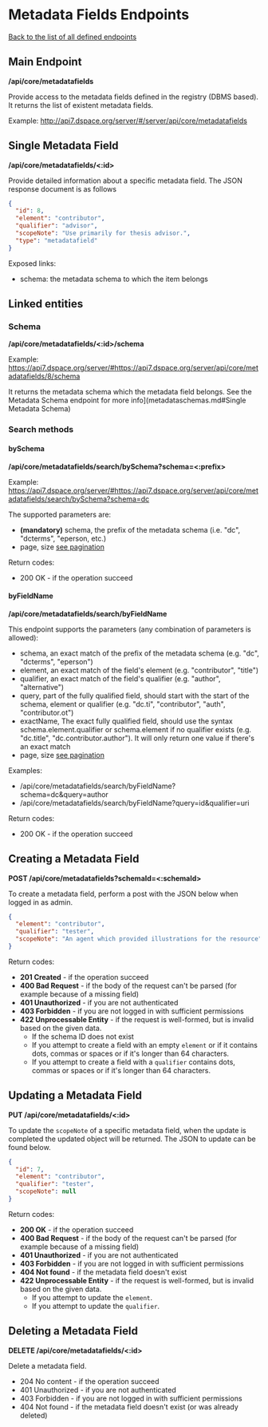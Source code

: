 # Metadata Fields Endpoints
[Back to the list of all defined endpoints](endpoints.md)

## Main Endpoint
**/api/core/metadatafields**   

Provide access to the metadata fields defined in the registry (DBMS based). It returns the list of existent metadata fields.

Example: <http://api7.dspace.org/server/#/server/api/core/metadatafields>

## Single Metadata Field
**/api/core/metadatafields/<:id>**

Provide detailed information about a specific metadata field. The JSON response document is as follows
```json
{
  "id": 8,
  "element": "contributor",
  "qualifier": "advisor",
  "scopeNote": "Use primarily for thesis advisor.",
  "type": "metadatafield"
}
```

Exposed links:
* schema: the metadata schema to which the item belongs 

## Linked entities
### Schema
**/api/core/metadatafields/<:id>/schema**

Example: <https://api7.dspace.org/server/#https://api7.dspace.org/server/api/core/metadatafields/8/schema>

It returns the metadata schema which the metadata field belongs. See the Metadata Schema endpoint for more info](metadataschemas.md#Single Metadata Schema)


### Search methods
#### bySchema
**/api/core/metadatafields/search/bySchema?schema=<:prefix>**

Example: <https://api7.dspace.org/server/#https://api7.dspace.org/server/api/core/metadatafields/search/bySchema?schema=dc>

The supported parameters are:
* **(mandatory)** schema, the prefix of the metadata schema (i.e. "dc", "dcterms", "eperson, etc.)
* page, size [see pagination](README.md#Pagination)

Return codes:
* 200 OK - if the operation succeed

#### byFieldName
**/api/core/metadatafields/search/byFieldName**

This endpoint supports the parameters (any combination of parameters is allowed):
* schema, an exact match of the prefix of the metadata schema (e.g. "dc", "dcterms", "eperson")
* element, an exact match of the field's element (e.g. "contributor", "title")
* qualifier, an exact match of the field's qualifier (e.g. "author", "alternative")
* query, part of the fully qualified field, should start with the start of the schema, element or qualifier (e.g. "dc.ti", "contributor", "auth", "contributor.ot")
* exactName, The exact fully qualified field, should use the syntax schema.element.qualifier or schema.element if no qualifier exists (e.g. "dc.title", "dc.contributor.author"). It will only return one value if there's an exact match
* page, size [see pagination](README.md#Pagination)

Examples:
* /api/core/metadatafields/search/byFieldName?schema=dc&query=author
* /api/core/metadatafields/search/byFieldName?query=id&qualifier=uri

Return codes:
* 200 OK - if the operation succeed

## Creating a Metadata Field

**POST /api/core/metadatafields?schemaId=<:schemaId>**

To create a metadata field, perform a post with the JSON below when logged in as admin.

```json
{
  "element": "contributor",
  "qualifier": "tester",
  "scopeNote": "An agent which provided illustrations for the resource"
}
```

Return codes:
* **201 Created** - if the operation succeed
* **400 Bad Request** - if the body of the request can't be parsed (for example because of a missing field)
* **401 Unauthorized** - if you are not authenticated
* **403 Forbidden** - if you are not logged in with sufficient permissions
* **422 Unprocessable Entity** - if the request is well-formed, but is invalid based on the given data.
  * If the schema ID does not exist
  * If you attempt to create a field with an empty `element` or if it contains dots, commas or spaces or if it's longer than 64 characters.
  * If you attempt to create a field with a `qualifier` contains dots, commas or spaces or if it's longer than 64 characters.

## Updating a Metadata Field

**PUT /api/core/metadatafields/<:id>**

To update the `scopeNote` of a specific metadata field, when the update is completed the updated object will be returned. The JSON to update can be found below.
```json
{
  "id": 7,
  "element": "contributor",
  "qualifier": "tester",
  "scopeNote": null
}
```

Return codes:
* **200 OK** - if the operation succeed
* **400 Bad Request** - if the body of the request can't be parsed (for example because of a missing field)
* **401 Unauthorized** - if you are not authenticated
* **403 Forbidden** - if you are not logged in with sufficient permissions
* **404 Not found** - if the metadata field doesn't exist
* **422 Unprocessable Entity** - if the request is well-formed, but is invalid based on the given data.
  * If you attempt to update the `element`.
  * If you attempt to update the `qualifier`.

## Deleting a Metadata Field

**DELETE /api/core/metadatafields/<:id>**

Delete a metadata field.

* 204 No content - if the operation succeed
* 401 Unauthorized - if you are not authenticated
* 403 Forbidden - if you are not logged in with sufficient permissions
* 404 Not found - if the metadata field doesn't exist (or was already deleted)
